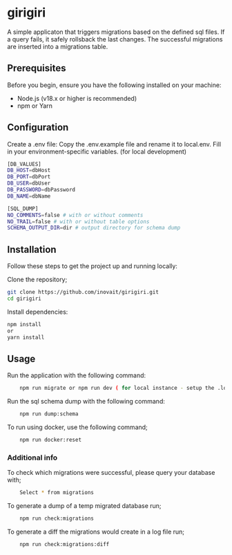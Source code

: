 # girigiri

A simple applicaton that triggers migrations based on the defined sql files.
If a query fails, it safely rollsback the last changes. 
The successful migrations are inserted into a migrations table.

## Prerequisites
Before you begin, ensure you have the following installed on your machine:

- Node.js (v18.x or higher is recommended)
- npm or Yarn

## Configuration

Create a .env file:
Copy the .env.example file and rename it to local.env. Fill in your environment-specific variables. (for local development)

```sh
[DB_VALUES]
DB_HOST=dbHost
DB_PORT=dbPort
DB_USER=dbUser
DB_PASSWORD=dbPassword
DB_NAME=dbName

[SQL_DUMP]
NO_COMMENTS=false # with or without comments
NO_TRAIL=false # with or without table options
SCHEMA_OUTPUT_DIR=dir # output directory for schema dump 
```

## Installation
Follow these steps to get the project up and running locally:

Clone the repository;

```sh
git clone https://github.com/inovait/girigiri.git
cd girigiri
```

Install dependencies:

```sh
npm install
or
yarn install
```

## Usage
Run the application with the following command:
```sh
    npm run migrate or npm run dev ( for local instance - setup the .local.env accordingly)
```

Run the sql schema dump with the following command:
```sh
    npm run dump:schema
```

To run using docker, use the following command;
```sh
    npm run docker:reset
```

### Additional info
To check which migrations were successful, please query your database with;
```sh
    Select * from migrations
```

To generate a dump of a temp migrated database run;
```sh
    npm run check:migrations
```

To generate a diff the migrations would create in a log file run;
```sh
    npm run check:migrations:diff
```